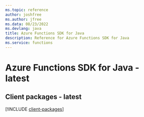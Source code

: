 ```yaml
---
ms.topic: reference
author: joshfree
ms.author: jfree
ms.data: 08/23/2022
ms.devlang: java
title: Azure Functions SDK for Java
description: Reference for Azure Functions SDK for Java
ms.service: functions
---
```

# Azure Functions SDK for Java - latest

## Client packages - latest
[!INCLUDE [client-packages](functions-client-index.md)]